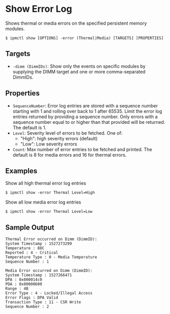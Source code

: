 # Show Error Log

Shows thermal or media errors on the specified persistent memory modules.

```text
$ ipmctl show [OPTIONS] -error (Thermal|Media) [TARGETS] [PROPERTIES]
```

## **Targets**

* `-dimm (DimmIDs)`: Show only the events on specific modules by supplying the DIMM target and one or more comma-separated DimmIDs.

## **Properties**

* `SequenceNumber`: Error log entries are stored with a sequence number starting with 1 and rolling over back to 1 after 65535. Limit the error log entries returned by providing a sequence number. Only errors with a sequence number equal to or higher than that provided will be returned. The default is 1.
* `Level`: Severity level of errors to be fetched. One of:
  * "High": high severity errors \(default\)
  * "Low": Low severity errors
* `Count`: Max number of error entries to be fetched and printed. The default is 8 for media errors and 16 for thermal errors.

## **Examples**

Show all high thermal error log entries

```text
$ ipmctl show -error Thermal Level=High
```

Show all low media error log entries

```text
$ ipmctl show -error Thermal Level=Low
```

## **Sample Output**

```text
Thermal Error occurred on Dimm (DimmID):
System Timestamp : 1527273299
Temperature : 88C
Reported : 4 - Critical
Temperature Type : 0 - Media Temperature
Sequence Number : 1
```

```text
Media Error occurred on Dimm (DimmID):
System Timestamp : 1527266471
DPA : 0x000014c0
PDA : 0x00000600
Range : 4B
Error Type : 4 - Locked/Illegal Access
Error Flags : DPA Valid
Transaction Type : 11 - CSR Write
Sequence Number : 2
```

